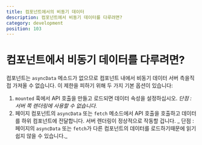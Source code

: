```yaml
---
title: 컴포넌트에서의 비동기 데이터
description: 컴포넌트에서 비동기 데이터를 다루려면?
category: development
position: 103
---
```


# 컴포넌트에서 비동기 데이터를 다루려면?

컴포넌트는 `asyncData` 메소드가 없으므로 컴포넌트 내에서 비동기 데이터 서버 측을직접 가져올 수 없습니다. 이 제한을 피하기 위해 두 가지 기본 옵션이 있습니다:

1. `mounted` 훅에서 API 호출을 만들고 로드되면 데이터 속성을 설정하십시오. _단점 : 서버 쪽 렌더링에 사용할 수 없습니다._
2. 페이지 컴포넌트의 `asyncData` 또는 `fetch` 메소드에서 API 호출을 호출하고 데이터를 하위 컴포넌트에 전달합니다. 서버 렌더링이 정상적으로 작동할 겁니다. _ 단점 : 페이지의 `asyncData` 또는 `fetch`가 다른 컴포넌트의 데이터를 로드하기때문에 읽기 쉽지 않을 수 있습니다._
